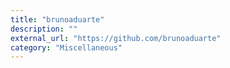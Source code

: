 ```yaml
---
title: "brunoaduarte"
description: ""
external_url: "https://github.com/brunoaduarte"
category: "Miscellaneous"
---
```

